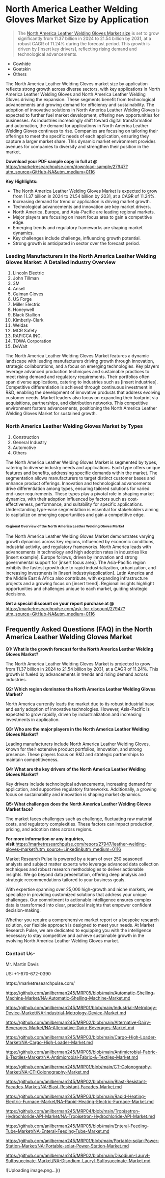 <h1>North America Leather Welding Gloves Market&nbsp;Size by Application</h1><blockquote><p>The <a href="https://marketresearchpulse.com/download-sample/27947?utm_source=GitHub-NA&amp;utm_medium=0116">North America Leather Welding Gloves Market size</a> is set to grow significantly from 11.37 billion in 2024 to 21.54 billion by 2031, at a robust CAGR of 11.24% during the forecast period. This growth is driven by [insert key drivers], reflecting rising demand and technological advancements.</p></blockquote><ul><li>Cowhide<li> Goatskin<li> Others</li></ul><p>The North America Leather Welding Gloves market size by application reflects strong growth across diverse sectors, with key applications in North America Leather Welding Gloves and North America Leather Welding Gloves driving the expansion. These segments benefit from technological advancements and growing demand for efficiency and sustainability. The adoption of innovative solutions in North America Leather Welding Gloves is expected to further fuel market development, offering new opportunities for businesses. As industries increasingly shift toward digital transformation and automation, the demand for applications in North America Leather Welding Gloves continues to rise. Companies are focusing on tailoring their offerings to meet the specific needs of each application, ensuring they capture a larger market share. This dynamic market environment provides avenues for companies to diversify and strengthen their position in the market.</p><p><strong>Download your PDF sample copy in full at @ </strong><a href="https://marketresearchpulse.com/download-sample/27947?utm_source=GitHub-NA&amp;utm_medium=0116">https://marketresearchpulse.com/download-sample/27947?utm_source=GitHub-NA&amp;utm_medium=0116</a></p><p><strong>Key Highlights: </strong></p><ul><li>The North America Leather Welding Gloves Market is expected to grow from 11.37 billion in 2024 to 21.54 billion by 2031, at a CAGR of 11.24%.</li><li>Increasing demand for trend or application is driving market growth.</li><li>Technological advancements and innovation are key market drivers.</li><li>North America, Europe, and Asia-Pacific are leading regional markets.</li><li>Major players are focusing on insert focus area to gain a competitive edge.</li><li>Emerging trends and regulatory frameworks are shaping market dynamics.</li><li>Key challenges include challenge, influencing growth potential.</li><li>Strong growth is anticipated in sector over the forecast period.</li></ul><h3>Leading Manufacturers in the North America Leather Welding Gloves Market: A Detailed Industry Overview</h3><ol><li>Lincoln Electric</li><li>John Tillman</li><li>3M</li><li>Ansell</li><li>Caiman Gloves</li><li>US Forge</li><li>Miller Electric</li><li>Honeywell</li><li>Black Stallion</li><li>Kimberly-Clark</li><li>Weldas</li><li>MCR Safety</li><li>RAPICCA INC.</li><li>TOWA Corporation</li><li>DeWalt</li></ol><div class="flex max-w-full flex-col flex-grow"><div class="min-h-8 text-message flex w-full flex-col items-end gap-2 whitespace-normal break-words [.text-message+&amp;]:mt-5" dir="auto" data-message-author-role="assistant" data-message-id="fd8432e4-4910-450d-b182-61b7bfb0a01f" data-message-model-slug="gpt-4o"><div class="flex w-full flex-col gap-1 empty:hidden first:pt-[3px]"><div class="markdown prose w-full break-words dark:prose-invert light"><p>The North America Leather Welding Gloves Market features a dynamic landscape with leading manufacturers driving growth through innovation, strategic collaborations, and a focus on emerging technologies. Key players leverage advanced production techniques and sustainable practices to meet rising demand and regulatory requirements. Their portfolios often span diverse applications, catering to industries such as [insert industries]. Competitive differentiation is achieved through continuous investment in R&amp;D, enabling the development of innovative products that address evolving customer needs. Market leaders also focus on expanding their footprint via acquisitions, partnerships, and distribution networks. This competitive environment fosters advancements, positioning the North America Leather Welding Gloves Market for sustained growth.</p></div></div></div></div><h3>North America Leather Welding Gloves Market by Types</h3><ol><li>Construction<li> General Industry<li> Automotive<li> Others</li></ol><div class="flex max-w-full flex-col flex-grow"><div class="min-h-8 text-message flex w-full flex-col items-end gap-2 whitespace-normal break-words [.text-message+&amp;]:mt-5" dir="auto" data-message-author-role="assistant" data-message-id="084470be-0bb7-4664-bddf-5156b4f41249" data-message-model-slug="gpt-4o-mini"><div class="flex w-full flex-col gap-1 empty:hidden first:pt-[3px]"><div class="markdown prose w-full break-words dark:prose-invert light"><p>The North America Leather Welding Gloves Market is segmented by types, catering to diverse industry needs and applications. Each type offers unique features and benefits, addressing specific demands within the market. The segmentation allows manufacturers to target distinct customer bases and enhance product offerings. Innovation and technological advancements drive differentiation among types, ensuring tailored solutions for varied end-user requirements. These types play a pivotal role in shaping market dynamics, with their adoption influenced by factors such as cost-effectiveness, performance, and suitability for specific applications. Understanding type-wise segmentation is essential for stakeholders aiming to capitalize on emerging opportunities and gain a competitive edge.</p></div></div></div></div><h3><span style="font-size: 11px;">Regional Overview of the North America Leather Welding Gloves Market</span></h3><div class="flex max-w-full flex-col flex-grow"><div class="min-h-8 text-message flex w-full flex-col items-end gap-2 whitespace-normal break-words [.text-message+&amp;]:mt-5" dir="auto" data-message-author-role="assistant" data-message-id="e9038762-ce64-4e30-91c9-9bd413514231" data-message-model-slug="gpt-4o-mini"><div class="flex w-full flex-col gap-1 empty:hidden first:pt-[3px]"><div class="markdown prose w-full break-words dark:prose-invert light"><p>The North America Leather Welding Gloves Market demonstrates varying growth dynamics across key regions, influenced by economic conditions, industrial activity, and regulatory frameworks. North America leads with advancements in technology and high adoption rates in industries like [insert example]. Europe follows, driven by innovation and strong governmental support for [insert focus area]. The Asia-Pacific region exhibits the fastest growth due to rapid industrialization, urbanization, and increasing investments in [insert industry/application]. Latin America and the Middle East &amp; Africa also contribute, with expanding infrastructure projects and a growing focus on [insert trend]. Regional insights highlight opportunities and challenges unique to each market, guiding strategic decisions.</p></div></div></div></div><p><strong>Get a special discount on your report purchase at @ </strong><a href="https://marketresearchpulse.com/ask-for-discount/27947?utm_source=GitHub-NA&amp;utm_medium=0116">https://marketresearchpulse.com/ask-for-discount/27947?utm_source=GitHub-NA&amp;utm_medium=0116</a></p><h2>Frequently Asked Questions (FAQ) in the North America Leather Welding Gloves Market</h2><p><strong>Q1: What is the growth forecast for the North America Leather Welding Gloves Market?</strong></p><p>The North America Leather Welding Gloves Market is projected to grow from 11.37 billion in 2024 to 21.54 billion by 2031, at a CAGR of 11.24%. This growth is fueled by advancements in trends and rising demand across industries.</p><p><strong>Q2: Which region dominates the North America Leather Welding Gloves Market?</strong></p><p>North America currently leads the market due to its robust industrial base and early adoption of innovative technologies. However, Asia-Pacific is expected to grow rapidly, driven by industrialization and increasing investments in application.</p><p><strong>Q3: Who are the major players in the North America Leather Welding Gloves Market?</strong></p><p>Leading manufacturers include North America Leather Welding Gloves, known for their extensive product portfolios, innovation, and strong presence. These players focus on R&amp;D and strategic partnerships to maintain competitiveness.</p><p><strong>Q4: What are the key drivers of the North America Leather Welding Gloves Market?</strong></p><p>Key drivers include technological advancements, increasing demand for application, and supportive regulatory frameworks. Additionally, a growing focus on sustainability and innovation is shaping market dynamics.</p><p><strong>Q5: What challenges does the North America Leather Welding Gloves Market face?</strong></p><p>The market faces challenges such as challenge, fluctuating raw material costs, and regulatory complexities. These factors can impact production, pricing, and adoption rates across regions.</p><p><strong>For more information or any inquiries, visit&nbsp;</strong><a href="https://marketresearchpulse.com/report/27947/leather-welding-gloves-market?utm_source=Linkedin&utm_medium=0116">https://marketresearchpulse.com/report/27947/leather-welding-gloves-market?utm_source=Linkedin&utm_medium=0116</a></p><p>Market Research Pulse is powered by a team of over 250 seasoned analysts and subject matter experts who leverage advanced data collection techniques and robust research methodologies to deliver actionable insights. We go beyond data presentation, offering deep analysis and strategic recommendations tailored to your business goals.</p><p>With expertise spanning over 25,000 high-growth and niche markets, we specialize in providing customized solutions that address your unique challenges. Our commitment to actionable intelligence ensures complex data is transformed into clear, practical insights that empower confident decision-making.</p><p>Whether you require a comprehensive market report or a bespoke research solution, our flexible approach is designed to meet your needs. At Market Research Pulse, we are dedicated to equipping you with the intelligence necessary to stay competitive and achieve sustainable growth in the evolving North America Leather Welding Gloves market.</p><h3><strong>Contact Us-</strong></h3><p>Mr. Martin Davis</p><p>US: +1-970-672-0390</p><p>https://marketresearchpulse.com/</p><p><a href="https://github.com/anilberman245/MRP05/blob/main/Automatic-Shelling-Machine-Market/NA-Automatic-Shelling-Machine-Market.md">https://github.com/anilberman245/MRP05/blob/main/Automatic-Shelling-Machine-Market/NA-Automatic-Shelling-Machine-Market.md</a></p><p><a href="https://github.com/anilberman245/MRP01/blob/main/Industrial-Metrology-Device-Market/NA-Industrial-Metrology-Device-Market.md">https://github.com/anilberman245/MRP01/blob/main/Industrial-Metrology-Device-Market/NA-Industrial-Metrology-Device-Market.md</a></p><p><a href="https://github.com/anilberman245/MRP02/blob/main/Alternative-Dairy-Beverages-Market/NA-Alternative-Dairy-Beverages-Market.md">https://github.com/anilberman245/MRP02/blob/main/Alternative-Dairy-Beverages-Market/NA-Alternative-Dairy-Beverages-Market.md</a></p><p><a href="https://github.com/anilberman245/MRP03/blob/main/Cargo-High-Loader-Market/NA-Cargo-High-Loader-Market.md">https://github.com/anilberman245/MRP03/blob/main/Cargo-High-Loader-Market/NA-Cargo-High-Loader-Market.md</a></p><p><a href="https://github.com/anilberman245/MRP05/blob/main/Antimicrobial-Fabric-&-Textiles-Market/NA-Antimicrobial-Fabric-&-Textiles-Market.md">https://github.com/anilberman245/MRP05/blob/main/Antimicrobial-Fabric-&-Textiles-Market/NA-Antimicrobial-Fabric-&-Textiles-Market.md</a></p><p><a href="https://github.com/anilberman245/MRP01/blob/main/CT-Colonography-Market/NA-CT-Colonography-Market.md">https://github.com/anilberman245/MRP01/blob/main/CT-Colonography-Market/NA-CT-Colonography-Market.md</a></p><p><a href="https://github.com/anilberman245/MRP02/blob/main/Blast-Resistant-Facades-Market/NA-Blast-Resistant-Facades-Market.md">https://github.com/anilberman245/MRP02/blob/main/Blast-Resistant-Facades-Market/NA-Blast-Resistant-Facades-Market.md</a></p><p><a href="https://github.com/anilberman245/MRP03/blob/main/Rapid-Heating-Electric-Furnace-Market/NA-Rapid-Heating-Electric-Furnace-Market.md">https://github.com/anilberman245/MRP03/blob/main/Rapid-Heating-Electric-Furnace-Market/NA-Rapid-Heating-Electric-Furnace-Market.md</a></p><p><a href="https://github.com/anilberman245/MRP04/blob/main/Tropisetron-Hydrochloride-API-Market/NA-Tropisetron-Hydrochloride-API-Market.md">https://github.com/anilberman245/MRP04/blob/main/Tropisetron-Hydrochloride-API-Market/NA-Tropisetron-Hydrochloride-API-Market.md</a></p><p><a href="https://github.com/anilberman245/MRP05/blob/main/Enteral-Feeding-Tube-Market/NA-Enteral-Feeding-Tube-Market.md">https://github.com/anilberman245/MRP05/blob/main/Enteral-Feeding-Tube-Market/NA-Enteral-Feeding-Tube-Market.md</a></p><p><a href="https://github.com/anilberman245/MRP01/blob/main/Portable-solar-Power-Station-Market/NA-Portable-solar-Power-Station-Market.md">https://github.com/anilberman245/MRP01/blob/main/Portable-solar-Power-Station-Market/NA-Portable-solar-Power-Station-Market.md</a></p><p><a href="https://github.com/anilberman245/MRP02/blob/main/Disodium-Lauryl-Sulfosuccinate-Market/NA-Disodium-Lauryl-Sulfosuccinate-Market.md">https://github.com/anilberman245/MRP02/blob/main/Disodium-Lauryl-Sulfosuccinate-Market/NA-Disodium-Lauryl-Sulfosuccinate-Market.md</a></p>
![Uploading image.png…]()
